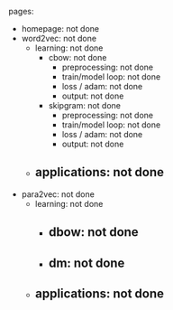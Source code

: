 pages:
- homepage: not done
- word2vec: not done
    - learning: not done
        - cbow: not done
            - preprocessing: not done
            - train/model loop: not done
            - loss / adam: not done
            - output: not done
        - skipgram: not done
            - preprocessing: not done
            - train/model loop: not done
            - loss / adam: not done
            - output: not done
    - applications: not done
        - 
- para2vec: not done
    - learning: not done
        - dbow: not done
            - 
        - dm: not done
            - 
    - applications: not done
        - 